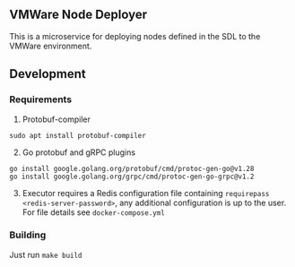 ## VMWare Node Deployer

This is a microservice for deploying nodes defined in the SDL to the VMWare environment.

## Development

### Requirements

1. Protobuf-compiler

`sudo apt install protobuf-compiler`

2. Go protobuf and gRPC plugins

```
go install google.golang.org/protobuf/cmd/protoc-gen-go@v1.28
go install google.golang.org/grpc/cmd/protoc-gen-go-grpc@v1.2
```

3. Executor requires a Redis configuration file containing `requirepass <redis-server-password>`, any additional configuration is up to the user. For file details see `docker-compose.yml`

### Building

Just run `make build`

